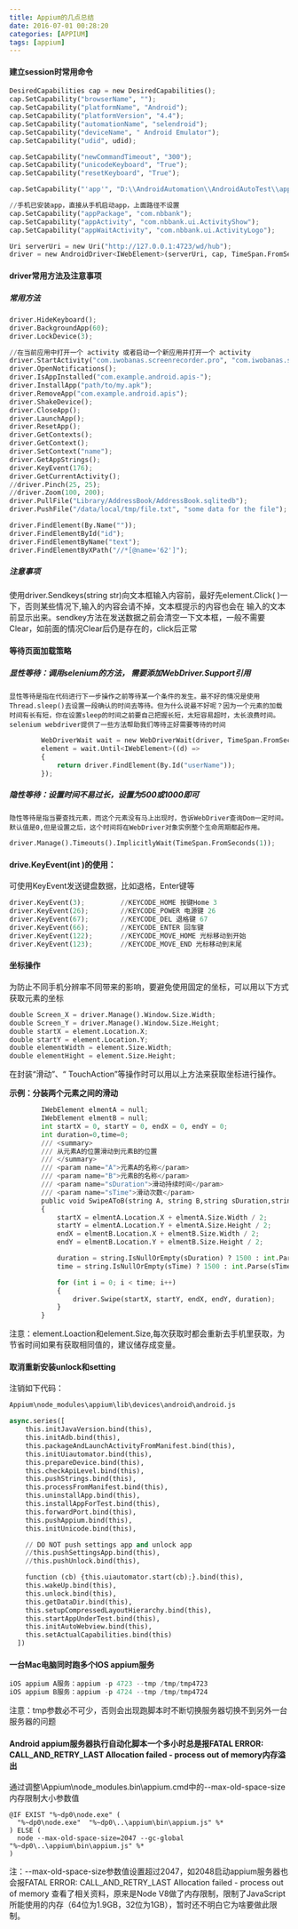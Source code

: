 ```yaml
---
title: Appium的几点总结
date: 2016-07-01 00:28:20
categories: [APPIUM]
tags: [appium]
---
```


#### 建立session时常用命令
```python
DesiredCapabilities cap = new DesiredCapabilities();
cap.SetCapability("browserName", "");                                                           // web 浏览器名称（'Safari' ,'Chrome'等）。如果对应用进行自动化测试，这个关键字的值应为空。
cap.SetCapability("platformName", "Android");                                                   //你要测试的手机操作系统
cap.SetCapability("platformVersion", "4.4");                                                    //手机操作系统版本
cap.SetCapability("automationName", "selendroid");                                              //你想使用的自动化测试引擎：Appium (默认) 或 Selendroid
cap.SetCapability("deviceName", " Android Emulator");                                           //使用的手机类型或模拟器类型，真机时输入Android Emulator或者手机型号
cap.SetCapability("udid", udid);                                                                //连接的物理设备的唯一设备标识,Android可以不设置

cap.SetCapability("newCommandTimeout", "300");                                                  //设置收到下一条命令的超时时间,超时appium会自动关闭session ,默认60秒
cap.SetCapability("unicodeKeyboard", "True");                                                   //支持中文输入，会自动安装Unicode 输入法。默认值为 false
cap.SetCapability("resetKeyboard", "True");                                                     //在设定了 unicodeKeyboard 关键字的 Unicode 测试结束后，重置输入法到原有状态

cap.SetCapability("'app'", "D:\\AndroidAutomation\\AndroidAutoTest\\app\\zhongchou.apk");       //未安装应用时，设置app的路径

//手机已安装app，直接从手机启动app，上面路径不设置
cap.SetCapability("appPackage", "com.nbbank");                                                  //你要启动的Android 应用对应的Activity名称|比如`MainActivity`, `.Settings`|
cap.SetCapability("appActivity", "com.nbbank.ui.ActivityShow");                                 //你想运行的Android应用的包名
cap.SetCapability("appWaitActivity", "com.nbbank.ui.ActivityLogo");                             //你想要等待启动的Android Activity名称|比如`SplashActivity`|

Uri serverUri = new Uri("http://127.0.0.1:4723/wd/hub");
driver = new AndroidDriver<IWebElement>(serverUri, cap, TimeSpan.FromSeconds(180));
```

  <!--more-->

#### driver常用方法及注意事项
##### 常用方法
```python
driver.HideKeyboard();                                                                  //隐藏键盘
driver.BackgroundApp(60);                                                               //60秒后把当前应用放到后台去
driver.LockDevice(3);                                                                   //锁定屏幕

//在当前应用中打开一个 activity 或者启动一个新应用并打开一个 activity
driver.StartActivity("com.iwobanas.screenrecorder.pro", "com.iwobanas.screenrecorder.RecorderActivity");
driver.OpenNotifications();                                                             //打开下拉通知栏 只能在 Android 上使用
driver.IsAppInstalled("com.example.android.apis-");                                     //检查应用是否已经安装
driver.InstallApp("path/to/my.apk");                                                    //安装应用到设备中去
driver.RemoveApp("com.example.android.apis");                                           //从设备中删除一个应用
driver.ShakeDevice();                                                                   //模拟设备摇晃
driver.CloseApp();                                                                      //关闭应用
driver.LaunchApp();                                                                     //根据服务关键字 (desired capabilities) 启动会话 (session) 。请注意这必须在设定 autoLaunch=false 关键字时才能生效。这不是用于启动指定的 app/activities
driver.ResetApp();                                                                      //应用重置
driver.GetContexts();                                                                   //列出所有的可用上下文
driver.GetContext();                                                                    //列出当前上下文
driver.SetContext("name");                                                              //将上下文切换到默认上下文
driver.GetAppStrings();                                                                 //获取应用的字符串
driver.KeyEvent(176);                                                                   //给设备发送一个按键事件:keycode
driver.GetCurrentActivity();                                                            //获取当前 activity。只能在 Android 上使用
//driver.Pinch(25, 25);                                                                 //捏屏幕 (双指往内移动来缩小屏幕)
//driver.Zoom(100, 200);                                                                //放大屏幕 (双指往外移动来放大屏幕)
driver.PullFile("Library/AddressBook/AddressBook.sqlitedb");                            //从设备中拉出文件
driver.PushFile("/data/local/tmp/file.txt", "some data for the file");                  //推送文件到设备中去

driver.FindElement(By.Name(""));
driver.FindElementById("id");
driver.FindElementByName("text");
driver.FindElementByXPath("//*[@name='62']");
```

##### 注意事项
使用driver.Sendkeys(string str)向文本框输入内容前，最好先element.Click( )一下，否则某些情况下,输入的内容会请不掉，文本框提示的内容也会在 输入的文本前显示出来。sendkey方法在发送数据之前会清空一下文本框，一般不需要Clear，如前面的情况Clear后仍是存在的，click后正常

#### 等待页面加载策略
##### 显性等待：调用selenium的方法， 需要添加WebDriver.Support引用
    显性等待是指在代码进行下一步操作之前等待某一个条件的发生。最不好的情况是使用Thread.sleep()去设置一段确认的时间去等待。但为什么说最不好呢？因为一个元素的加载时间有长有短，你在设置sleep的时间之前要自己把握长短，太短容易超时，太长浪费时间。selenium webdriver提供了一些方法帮助我们等待正好需要等待的时间
```python
        WebDriverWait wait = new WebDriverWait(driver, TimeSpan.FromSeconds(10));
        element = wait.Until<IWebElement>((d) =>
        {
            return driver.FindElement(By.Id("userName"));
        });
```

##### 隐性等待：设置时间不易过长，设置为500或1000即可
    隐性等待是指当要查找元素，而这个元素没有马上出现时，告诉WebDriver查询Dom一定时间。默认值是0,但是设置之后，这个时间将在WebDriver对象实例整个生命周期都起作用。
```python
driver.Manage().Timeouts().ImplicitlyWait(TimeSpan.FromSeconds(1));
```

#### drive.KeyEvent(int )的使用：
可使用KeyEvent发送键盘数据，比如退格，Enter键等
```python
driver.KeyEvent(3);         //KEYCODE_HOME 按键Home 3
driver.KeyEvent(26);        //KEYCODE_POWER 电源键 26
driver.KeyEvent(67);        //KEYCODE_DEL 退格键 67
driver.KeyEvent(66);        //KEYCODE_ENTER 回车键
driver.KeyEvent(122);       //KEYCODE_MOVE_HOME 光标移动到开始
driver.KeyEvent(123);       //KEYCODE_MOVE_END 光标移动到末尾
```

#### 坐标操作
为防止不同手机分辨率不同带来的影响，要避免使用固定的坐标，可以用以下方式获取元素的坐标
```python
double Screen_X = driver.Manage().Window.Size.Width;                    //获取手机屏幕宽度
double Screen_Y = driver.Manage().Window.Size.Height;                   //获取手机屏幕高度
double startX = element.Location.X;                                     //获取元素的起点坐标，即元素最左上角点的横坐标
double startY = element.Location.Y;                                     //获取元素的起点坐标，即元素最左上角点的纵坐标
double elementWidth = element.Size.Width;                               //获取元素的宽度
double elementHight = element.Size.Height;                              //获取元素的宽度
```

在封装“滑动”、“ TouchAction”等操作时可以用以上方法来获取坐标进行操作。

**示例：分装两个元素之间的滑动**
```python
        IWebElement elmentA = null;
        IWebElement elmentB = null;
        int startX = 0, startY = 0, endX = 0, endY = 0;
        int duration=0,time=0;
        /// <summary>
        /// 从元素A的位置滑动到元素B的位置
        /// </summary>
        /// <param name="A">元素A的名称</param>
        /// <param name="B">元素B的名称</param>
        /// <param name="sDuration">滑动持续时间</param>
        /// <param name="sTime">滑动次数</param>
        public void SwipeAToB(string A, string B,string sDuration,string sTime)
        {
            startX = elmentA.Location.X + elmentA.Size.Width / 2;                           //元素A的中心横坐标
            startY = elmentA.Location.Y + elmentA.Size.Height / 2;                          //元素A的中心纵坐标
            endX = elmentB.Location.X + elmentB.Size.Width / 2;                             //元素B的中心横坐标
            endY = elmentB.Location.Y + elmentB.Size.Height / 2;                            //元素B的中心纵坐标

            duration = string.IsNullOrEmpty(sDuration) ? 1500 : int.Parse(sDuration);       //持续时间为空时，默认设置为1500毫秒
            time = string.IsNullOrEmpty(sTime) ? 1500 : int.Parse(sTime);                   //滑动次数为空时，默认设置为滑动1次

            for (int i = 0; i < time; i++)
            {
                driver.Swipe(startX, startY, endX, endY, duration);
            }
        }
```
注意：element.Loaction和element.Size,每次获取时都会重新去手机里获取，为节省时间如果有获取相同值的，建议储存成变量。

#### 取消重新安装unlock和setting
注销如下代码：
```python
Appium\node_modules\appium\lib\devices\android\android.js
```

```python
async.series([
    this.initJavaVersion.bind(this),
    this.initAdb.bind(this),
    this.packageAndLaunchActivityFromManifest.bind(this),
    this.initUiautomator.bind(this),
    this.prepareDevice.bind(this),
    this.checkApiLevel.bind(this),
    this.pushStrings.bind(this),
    this.processFromManifest.bind(this),
    this.uninstallApp.bind(this),
    this.installAppForTest.bind(this),
    this.forwardPort.bind(this),
    this.pushAppium.bind(this),
    this.initUnicode.bind(this),

    // DO NOT push settings app and unlock app
    //this.pushSettingsApp.bind(this),
    //this.pushUnlock.bind(this),

    function (cb) {this.uiautomator.start(cb);}.bind(this),
    this.wakeUp.bind(this),
    this.unlock.bind(this),
    this.getDataDir.bind(this),
    this.setupCompressedLayoutHierarchy.bind(this),
    this.startAppUnderTest.bind(this),
    this.initAutoWebview.bind(this),
    this.setActualCapabilities.bind(this)
  ])
```

#### 一台Mac电脑同时跑多个IOS appium服务

```python
iOS appium A服务：appium -p 4723 --tmp /tmp/tmp4723
iOS appium B服务：appium -p 4724 --tmp /tmp/tmp4724
```
注意：tmp参数必不可少，否则会出现跑脚本时不断切换服务器切换不到另外一台服务器的问题

#### Android appium服务器执行自动化脚本一个多小时总是报FATAL ERROR: CALL_AND_RETRY_LAST Allocation failed - process out of memory内存溢出
通过调整\Appium\node_modules.bin\appium.cmd中的--max-old-space-size内存限制大小参数值
```
@IF EXIST "%~dp0\node.exe" (
  "%~dp0\node.exe"  "%~dp0\..\appium\bin\appium.js" %*
) ELSE (
  node --max-old-space-size=2047 --gc-global  "%~dp0\..\appium\bin\appium.js" %*
)
```
注：--max-old-space-size参数值设置超过2047，如2048启动appium服务器也会报FATAL ERROR: CALL_AND_RETRY_LAST Allocation failed - process out of memory
查看了相关资料，原来是Node V8做了内存限制，限制了JavaScript所能使用的内存（64位为1.9GB，32位为1GB），暂时还不明白它为啥要做此限制。
